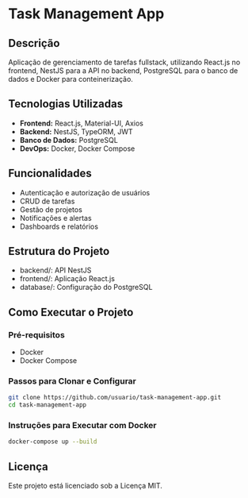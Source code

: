 # Task Management App

## Descrição
Aplicação de gerenciamento de tarefas fullstack, utilizando React.js no frontend, NestJS para a API no backend, PostgreSQL para o banco de dados e Docker para conteinerização.

## Tecnologias Utilizadas
- **Frontend:** React.js, Material-UI, Axios
- **Backend:** NestJS, TypeORM, JWT
- **Banco de Dados:** PostgreSQL
- **DevOps:** Docker, Docker Compose

## Funcionalidades
- Autenticação e autorização de usuários
- CRUD de tarefas
- Gestão de projetos
- Notificações e alertas
- Dashboards e relatórios

## Estrutura do Projeto

- backend/: API NestJS
- frontend/: Aplicação React.js
- database/: Configuração do PostgreSQL

## Como Executar o Projeto

### Pré-requisitos
- Docker
- Docker Compose

### Passos para Clonar e Configurar
```bash
git clone https://github.com/usuario/task-management-app.git
cd task-management-app
```
### Instruções para Executar com Docker
```bash
docker-compose up --build
```
## Licença
Este projeto está licenciado sob a Licença MIT.
